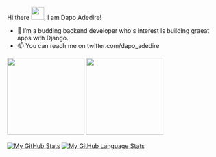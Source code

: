 Hi there <img src="https://raw.githubusercontent.com/MartinHeinz/MartinHeinz/master/wave.gif" width="30px">, I am Dapo Adedire!

- 👀 I’m a budding backend developer who's interest is building graeat apps with Django. 
- 📫 You can reach me on twitter.com/dapo_adedire 
 
 
 
 <img height="180em" width= 'auto' src="https://github-readme-stats.vercel.app/api?username=dapoadedire&show_icons=true&hide_border=true&&count_private=true&include_all_commits=true&theme=tokyonight&showicons=true" />
 
 <img height="180em" width='auto' src="https://github-readme-stats.vercel.app/api/top-langs/?username=dapoadedire&show_icons=true&hide_border=true&&count_private=true&include_all_commits=true&theme=tokyonight&showicons=true" />
  
[![My GitHub Stats](https://github-readme-stats.vercel.app/api/?username=dapoadedire&count_private=true&theme=tokyonight&showicons=true)]()
[![My GitHub Language Stats](https://github-readme-stats.vercel.app/api/top-langs/?username=dapoadedire&langs_count=5&theme=tokyonight)]()
 
<!---
dapoadedire/dapoadedire is a ✨ special ✨ repository because its `README.md` (this file) appears on your GitHub profile.
You can click the Preview link to take a look at your changes.
--->
